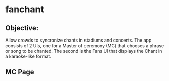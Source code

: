 # fanchant
## Objective: 
Allow crowds to syncronize chants in stadiums and concerts.
The app consists of 2 UIs, one for a Master of ceremony (MC) that chooses a phrase or song to be chanted.
The second is the Fans UI that displays the Chant in a karaoke-like format.

## MC Page
